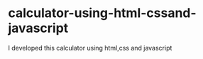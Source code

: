 # calculator-using-html-cssand-javascript
I developed this calculator using html,css and javascript
